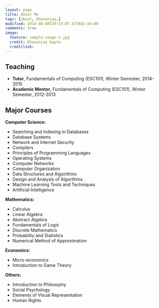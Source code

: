 ```yaml
---
layout: page
title: About Me
tags: [about, Dhananjay,]
modified: 2014-08-08T20:53:07.573882-04:00
comments: true
image:
  feature: sample-image-1.jpg
  credit: Dhananjay Gupta
  creditlink: 
---
```




</table>



<h2 id="teaching">Teaching</h2>



<ul>

  <li><strong>Tutor</strong>, Fundamentals of Computing (ESC101), Winter Semester, 2014-2015</li>

  <li><strong>Academic Mentor</strong>, Fundamentals of Computing (ESC101), Winter Semester, 2012-2013</li>

</ul>



<h2 id="major-courses">Major Courses</h2>



<p><strong>Computer Science:</strong></p>



<ul>

  <li>Searching and Indexing in Databases</li>

  <li>Database Systems</li>

  <li>Network and Internet Security</li>

  <li>Compilers</li>

  <li>Principles of Programming Languages</li>

  <li>Operating Systems</li>

  <li>Computer Networks</li>

  <li>Computer Organization</li>

  <li>Data Structures and Algorithms</li>

  <li>Design and Analysis of Algorithms</li>

  <li>Machine Learning Tools and Techniques</li>

  <li>Artificial Intelligence</li>

</ul>



<p><strong>Mathematics:</strong></p>



<ul>

  <li>Calculus</li>

  <li>Linear Algebra</li>

  <li>Abstract Algebra</li>

  <li>Fundamentals of Logic</li>

  <li>Discrete Mathematics</li>

  <li>Probability and Statistics</li>

  <li>Numerical Method of Approximation</li>

</ul>



<p><strong>Economics:</strong></p>



<ul>

  <li>Micro-economics</li>

  <li>Introduction to Game Theory</li>

</ul>



<p><strong>Others:</strong></p>



<ul>

  <li>Introduction to Philosophy</li>

  <li>Social Psychology</li>

  <li>Elements of Visual Representation</li>

  <li>Human Rights</li>

</ul>

